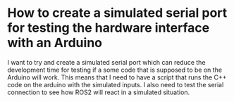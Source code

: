 # How to create a simulated serial port for testing the hardware interface with an Arduino
I want to try and create a simulated serial port which can reduce the development time for testing if a some code that is supposed to be on the Arduino will work. This means that I need to have a script that runs the C++ code on the arduino with the simulated inputs. I also need to test the serial connection to see how ROS2 will react in a simulated situation.
